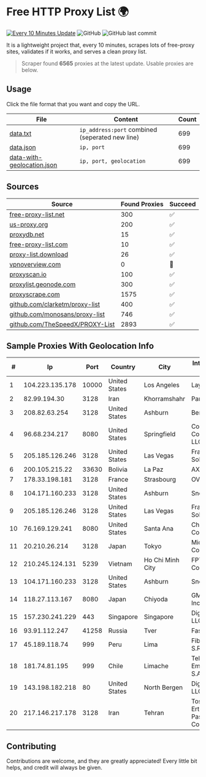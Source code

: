 
# Free HTTP Proxy List 🌍

[![Every 10 Minutes Update](https://github.com/mertguvencli/http-proxy-list/actions/workflows/main.yml/badge.svg?branch=main)](https://github.com/mertguvencli/http-proxy-list/actions/workflows/main.yml)
![GitHub](https://img.shields.io/github/license/mertguvencli/http-proxy-list)
![GitHub last commit](https://img.shields.io/github/last-commit/mertguvencli/http-proxy-list)

It is a lightweight project that, every 10 minutes, scrapes lots of free-proxy sites, validates if it works, and serves a clean proxy list.


> Scraper found **6565** proxies at the latest update. Usable proxies are below.

## Usage

Click the file format that you want and copy the URL.


|File|Content|Count|
|----|-------|-----|
|[data.txt](https://raw.githubusercontent.com/mertguvencli/http-proxy-list/main/proxy-list/data.txt)|`ip_address:port` combined (seperated new line)|699|
|[data.json](https://raw.githubusercontent.com/mertguvencli/http-proxy-list/main/proxy-list/data.json)|`ip, port`|699|
|[data-with-geolocation.json](https://raw.githubusercontent.com/mertguvencli/http-proxy-list/main/proxy-list/data-with-geolocation.json)|`ip, port, geolocation`|699|

## Sources

|Source|Found Proxies|Succeed|
|------|-------------|-------|
|[free-proxy-list.net](https://free-proxy-list.net)|300|✅|
|[us-proxy.org](https://www.us-proxy.org)|200|✅|
|[proxydb.net](http://proxydb.net)|15|✅|
|[free-proxy-list.com](https://free-proxy-list.com/?page=&port=&type%5B%5D=http&type%5B%5D=https&up_time=0&search=Search)|10|✅|
|[proxy-list.download](https://www.proxy-list.download/HTTP)|26|✅|
|[vpnoverview.com](https://vpnoverview.com/privacy/anonymous-browsing/free-proxy-servers)|0|🚫|
|[proxyscan.io](https://www.proxyscan.io)|100|✅|
|[proxylist.geonode.com](https://proxylist.geonode.com/api/proxy-list?limit=300&page=1&sort_by=lastChecked&sort_type=desc&protocols=http,https)|300|✅|
|[proxyscrape.com](https://api.proxyscrape.com/v2/?request=displayproxies&protocol=http&timeout=10000&country=all&ssl=all&anonymity=all)|1575|✅|
|[github.com/clarketm/proxy-list](https://raw.githubusercontent.com/clarketm/proxy-list/master/proxy-list-raw.txt)|400|✅|
|[github.com/monosans/proxy-list](https://raw.githubusercontent.com/monosans/proxy-list/main/proxies/http.txt)|746|✅|
|[github.com/TheSpeedX/PROXY-List](https://raw.githubusercontent.com/TheSpeedX/PROXY-List/master/http.txt)|2893|✅|


## Sample Proxies With Geolocation Info

|#|Ip|Port|Country|City|Internet Service Provider|
|-|--|----|-------|----|-------------------------|
|1|104.223.135.178|10000|United States|Los Angeles|LayerHost|
|2|82.99.194.30|3128|Iran|Khorramshahr|ParsOnline Co.|
|3|208.82.63.254|3128|United States|Ashburn|Bernardi Sounds|
|4|96.68.234.217|8080|United States|Springfield|Comcast Cable Communications, LLC|
|5|205.185.126.246|3128|United States|Las Vegas|FranTech Solutions|
|6|200.105.215.22|33630|Bolivia|La Paz|AXS Bolivia S. A.|
|7|178.33.198.181|3128|France|Strasbourg|OVH SAS|
|8|104.171.160.233|3128|United States|Ashburn|Sneaker Server|
|9|205.185.126.246|3128|United States|Las Vegas|FranTech Solutions|
|10|76.169.129.241|8080|United States|Santa Ana|Charter Communications|
|11|20.210.26.214|3128|Japan|Tokyo|Microsoft Corporation|
|12|210.245.124.131|5239|Vietnam|Ho Chi Minh City|FPT Telecom Company|
|13|104.171.160.233|3128|United States|Ashburn|Sneaker Server|
|14|118.27.113.167|8080|Japan|Chiyoda|GMO Internet, Inc.|
|15|157.230.241.229|443|Singapore|Singapore|DigitalOcean, LLC|
|16|93.91.112.247|41258|Russia|Tver|Fast Link Ltd.|
|17|45.189.118.74|999|Peru|Lima|Fiber Digital S.R.L|
|18|181.74.81.195|999|Chile|Limache|Telmex Servicios Empresariales S.A.|
|19|143.198.182.218|80|United States|North Bergen|DigitalOcean, LLC|
|20|217.146.217.178|3128|Iran|Tehran|Tose'h Fanavari Ertebabat Pasargad Arian Co. PJS|



## Contributing

Contributions are welcome, and they are greatly appreciated! Every
little bit helps, and credit will always be given.

